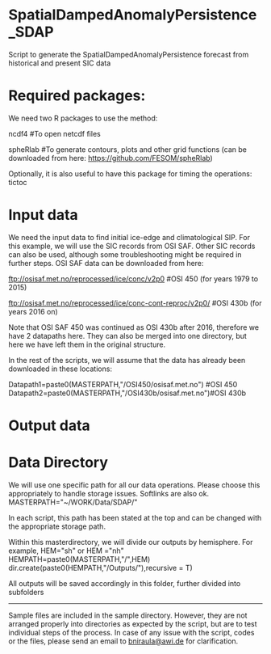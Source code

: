 # SpatialDampedAnomalyPersistence_SDAP
Script to generate the SpatialDampedAnomalyPersistence forecast from historical and present SIC data


# Required packages:
We need two R packages to use the method:

ncdf4  #To open netcdf files

spheRlab #To generate contours, plots and other grid functions
(can be downloaded from here: https://github.com/FESOM/spheRlab)

Optionally, it is also useful to have this package for timing the operations:
tictoc 

# Input data
We need the input data to find initial ice-edge and climatological SIP. For this example, we will use the SIC records from OSI SAF. Other SIC records can also be used, although some troubleshooting might be required in further steps. OSI SAF data can be downloaded from here:

ftp://osisaf.met.no/reprocessed/ice/conc/v2p0 #OSI 450  (for years 1979 to 2015)

ftp://osisaf.met.no/reprocessed/ice/conc-cont-reproc/v2p0/ #OSI 430b (for years 2016 on)

Note that OSI SAF 450 was continued as OSI 430b after 2016, therefore we have 2 datapaths here. They can also be merged into one directory, but here we have left them in the original structure.

In the rest of the scripts, we will assume that the data has already been downloaded in these locations:

Datapath1=paste0(MASTERPATH,"/OSI450/osisaf.met.no") #OSI 450 
Datapath2=paste0(MASTERPATH,"/OSI430b/osisaf.met.no")#OSI 430b


# Output data


# Data Directory
We will use one specific path for all our data operations. Please choose this appropriately to handle storage issues. Softlinks are also ok.
MASTERPATH="~/WORK/Data/SDAP/"

In each script, this path has been stated at the top and can be changed with the appropriate storage path. 

Within this masterdirectory, we will divide our outputs by hemisphere.
For example, HEM="sh" or HEM ="nh"
HEMPATH=paste0(MASTERPATH,"/",HEM)
dir.create(paste0(HEMPATH,"/Outputs/"),recursive = T)

All outputs will be saved accordingly in this folder, further divided into subfolders

---------------------
Sample files are included in the sample directory. However, they are not arranged properly into directories as expected by the script, but are to test individual steps of the process. In case of any issue with the script, codes or the files, please send an email to bniraula@awi.de for clarification. 
